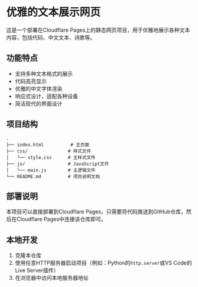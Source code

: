 # 优雅的文本展示网页

这是一个部署在Cloudflare Pages上的静态网页项目，用于优雅地展示各种文本内容，包括代码、中文文本、诗歌等。

## 功能特点

- 支持多种文本格式的展示
- 代码高亮显示
- 优雅的中文字体渲染
- 响应式设计，适配各种设备
- 简洁现代的界面设计

## 项目结构

```
.
├── index.html          # 主页面
├── css/               # 样式文件
│   └── style.css      # 主样式文件
├── js/                # JavaScript文件
│   └── main.js        # 主逻辑文件
└── README.md          # 项目说明文档
```

## 部署说明

本项目可以直接部署到Cloudflare Pages，只需要将代码推送到GitHub仓库，然后在Cloudflare Pages中连接该仓库即可。

## 本地开发

1. 克隆本仓库
2. 使用任意HTTP服务器启动项目（例如：Python的`http.server`或VS Code的Live Server插件）
3. 在浏览器中访问本地服务器地址 
